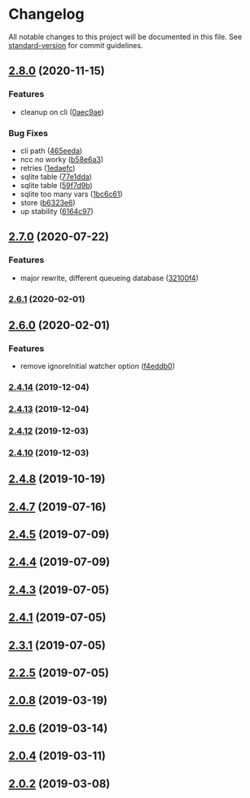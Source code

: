 # Changelog

All notable changes to this project will be documented in this file. See [standard-version](https://github.com/conventional-changelog/standard-version) for commit guidelines.

## [2.8.0](https://github.com/mshick/arrivals-osx/compare/v2.6.2-0...v2.8.0) (2020-11-15)


### Features

* cleanup on cli ([0aec9ae](https://github.com/mshick/arrivals-osx/commit/0aec9ae49e9c1402c62a0117873e33eac3657973))


### Bug Fixes

* cli path ([465eeda](https://github.com/mshick/arrivals-osx/commit/465eedacf2cc4f9bde340fb69fad432902cbf51d))
* ncc no worky ([b58e6a3](https://github.com/mshick/arrivals-osx/commit/b58e6a353c0528fbc0410ebc0e7e83ea9fafbdf2))
* retries ([1edaefc](https://github.com/mshick/arrivals-osx/commit/1edaefcc5b4e2de17a620564cdb2c04628f772c4))
* sqlite table ([77e1dda](https://github.com/mshick/arrivals-osx/commit/77e1ddaa7c538f410c1c41569f7a98e7be8ea865))
* sqlite table ([59f7d9b](https://github.com/mshick/arrivals-osx/commit/59f7d9bfffe7a388d812e9e3c129bc798671a1cf))
* sqlite too many vars ([1bc6c61](https://github.com/mshick/arrivals-osx/commit/1bc6c616bb3b7de6fe1e50eabc54c3eb921fbf06))
* store ([b6323e6](https://github.com/mshick/arrivals-osx/commit/b6323e616d17b41c0984e8672c6356ff9aad81e2))
* up stability ([6164c97](https://github.com/mshick/arrivals-osx/commit/6164c9728849303e9ede447a93ae9882d3175edf))

## [2.7.0](https://github.com/mshick/arrivals-osx/compare/v2.6.1...v2.7.0) (2020-07-22)


### Features

* major rewrite, different queueing database ([32100f4](https://github.com/mshick/arrivals-osx/commit/32100f46ddc366d41194dcecc9f9d6ebd8185809))

### [2.6.1](https://github.com/mshick/arrivals-osx/compare/v2.5.0...v2.6.1) (2020-02-01)

## [2.6.0](https://github.com/mshick/arrivals-osx/compare/v2.4.14...v2.6.0) (2020-02-01)


### Features

* remove ignoreInitial watcher option ([f4eddb0](https://github.com/mshick/arrivals-osx/commit/f4eddb061a7bc52d70b8e8e0346fee23486112ed))

### [2.4.14](https://github.com/mshick/arrivals-osx/compare/v2.4.13...v2.4.14) (2019-12-04)



### [2.4.13](https://github.com/mshick/arrivals-osx/compare/v2.4.11...v2.4.13) (2019-12-04)



### [2.4.12](https://github.com/mshick/arrivals-osx/compare/v2.4.9...v2.4.12) (2019-12-03)



### [2.4.10](https://github.com/mshick/arrivals-osx/compare/v2.4.8...v2.4.10) (2019-12-03)



<a name="2.4.8"></a>
## [2.4.8](https://github.com/mshick/arrivals-osx/compare/v2.4.6...v2.4.8) (2019-10-19)



<a name="2.4.7"></a>
## [2.4.7](https://github.com/mshick/arrivals-osx/compare/v2.4.5...v2.4.7) (2019-07-16)



<a name="2.4.5"></a>
## [2.4.5](https://github.com/mshick/arrivals-osx/compare/v2.4.4...v2.4.5) (2019-07-09)



<a name="2.4.4"></a>
## [2.4.4](https://github.com/mshick/arrivals-osx/compare/v2.4.2...v2.4.4) (2019-07-09)



<a name="2.4.3"></a>
## [2.4.3](https://github.com/mshick/arrivals-osx/compare/v2.4.0...v2.4.3) (2019-07-05)



<a name="2.4.1"></a>
## [2.4.1](https://github.com/mshick/arrivals-osx/compare/v2.3.0...v2.4.1) (2019-07-05)



<a name="2.3.1"></a>
## [2.3.1](https://github.com/mshick/arrivals-osx/compare/v2.2.4...v2.3.1) (2019-07-05)



<a name="2.2.5"></a>
## [2.2.5](https://github.com/mshick/arrivals-osx/compare/v2.2.2...v2.2.5) (2019-07-05)



<a name="2.0.8"></a>
## [2.0.8](https://github.com/mshick/arrivals-osx/compare/v2.0.5...v2.0.8) (2019-03-19)



<a name="2.0.6"></a>
## [2.0.6](https://github.com/mshick/arrivals-osx/compare/v2.0.3...v2.0.6) (2019-03-14)



<a name="2.0.4"></a>
## [2.0.4](https://github.com/mshick/arrivals-osx/compare/v2.0.1...v2.0.4) (2019-03-11)



<a name="2.0.2"></a>
## [2.0.2](https://github.com/mshick/arrivals-osx/compare/v1.8.7...v2.0.2) (2019-03-08)
